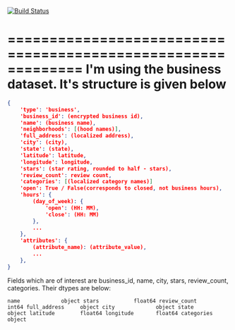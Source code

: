 [![Build Status](https://travis-ci.org/Yelp/dataset-examples.svg)](https://travis-ci.org/Yelp/dataset-examples)

=============================================================
I'm using the business dataset. It's structure is given below
=============================================================

```json
{
    'type': 'business',
    'business_id': (encrypted business id),
    'name': (business name),
    'neighborhoods': [(hood names)],
    'full_address': (localized address),
    'city': (city),
    'state': (state),
    'latitude': latitude,
    'longitude': longitude,
    'stars': (star rating, rounded to half - stars),
    'review_count': review count,
    'categories': [(localized category names)]
    'open': True / False(corresponds to closed, not business hours),
    'hours': {
        (day_of_week): {
            'open': (HH: MM),
            'close': (HH: MM)
        },
        ...
    },
    'attributes': {
        (attribute_name): (attribute_value),
        ...
    },
}
```

Fields which are of interest are business_id, name, city, stars, review_count, categories. Their dtypes are below:

``name             object
stars           float64
review_count      int64
full_address     object
city             object
state            object
latitude        float64
longitude       float64
categories       object``
